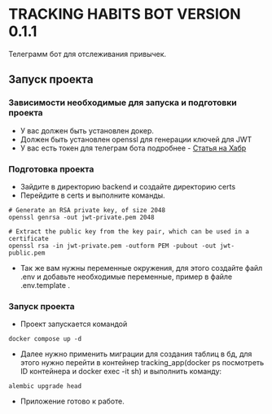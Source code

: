 # TRACKING HABITS BOT VERSION 0.1.1

Телеграмм бот для отслеживания привычек.


## Запуск проекта

### Зависимости необходимые для запуска и подготовки проекта
- У вас должен быть установлен докер.
- Должен быть установлен openssl для генерации ключей для JWT
- У вас есть токен для телеграм бота подробнее - [Статья на Хабр](https://habr.com/ru/post/262247/)

### Подготовка проекта

- Зайдите в директорию backend и создайте директорию certs
- Перейдите в certs и выполните команды.


```shell
# Generate an RSA private key, of size 2048
openssl genrsa -out jwt-private.pem 2048
```

```shell
# Extract the public key from the key pair, which can be used in a certificate
openssl rsa -in jwt-private.pem -outform PEM -pubout -out jwt-public.pem
```

- Так же вам нужны переменные окружения, для этого создайте 
файл .env и добавьте необходимые переменные, пример в файле .env.template .

### Запуск проекта

- Проект запускается командой

```commandline
docker compose up -d
```

- Далее нужно применить миграции для создания таблиц в бд, для этого нужно перейти в контейнер 
tracking_app(docker ps посмотреть ID контейнера и docker exec -it <ID docker container> sh) и 
выполнить команду:

```commandline
alembic upgrade head
```

- Приложение готово к работе.
